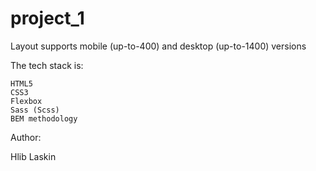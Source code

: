 # project_1

Layout supports mobile (up-to-400) and desktop (up-to-1400) versions

The tech stack is:

    HTML5
    CSS3
    Flexbox
    Sass (Scss)
    BEM methodology

Author:

Hlib Laskin
